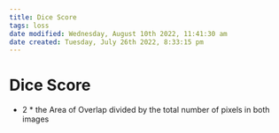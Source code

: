 ```yaml
---
title: Dice Score
tags: loss
date modified: Wednesday, August 10th 2022, 11:41:30 am
date created: Tuesday, July 26th 2022, 8:33:15 pm
---
```


# Dice Score
- 2 * the Area of Overlap divided by the total number of pixels in both images

